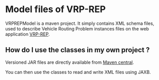 Model files of VRP-REP
======================

VRPREPModel is a maven project. It simply contains XML schema files, used to describe Vehicle Routing Problem instances files on the web application [VRP-REP](http://www.vrp-rep.org).

How do I use the classes in my own project ?
--------------------------------------------

Versioned JAR files are directly available from [Maven central](http://search.maven.org/#search%7Cga%7C1%7Cvrp-rep).

You can then use the classes to read and write XML files using JAXB.